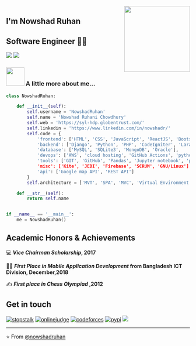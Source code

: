 <img align='right' src="https://media.giphy.com/media/M9gbBd9nbDrOTu1Mqx/giphy.gif" width="180">

##  I'm Nowshad Ruhan
## Software Engineer 👨‍💻

[![](https://img.shields.io/badge/LinkedIn-nowshadruhan-blue)](https://www.linkedin.com/in/nowshadr/)
[![](https://img.shields.io/badge/Gmail-nowshad.cse@gmail.com-red)](mailto:nowshad.cse@gmail.com)


### <img src="https://media.giphy.com/media/VgCDAzcKvsR6OM0uWg/giphy.gif" width="50"> A little more about me...  

```python
class NowshadRuhan:

    def __init__(self):
        self.username = 'NowshadRuhan'
        self.name = 'Nowshad Ruhani Chowdhury'
        self.web = 'https://syl-hdp.globentrust.com/'
        self.linkedin = 'https://www.linkedin.com/in/nowshadr/'
        self.code = {
            'frontend': ['HTML', 'CSS', 'JavaScript', 'ReactJS', 'Bootstrap4', 'Ajax'],
            'backend': ['Django', 'Python', 'PHP', 'CodeIgniter', 'Laravel', 'Node.JS', 'Java'],
            'database': ['MySQL', 'SQLite3', 'MongoDB', 'Oracle'],
            'devops': ['AWS', 'cloud hosting', 'GitHub Actions', 'pythonanywhere', 'GoDaddy', 'SiteGround', 'Share-Hosting'],
            'tools': ['GIT', 'GitHub', 'Pandas', 'Jupyter notebook', 'pythonista, 'atom', 'numpy', 'scipy'],
            'misc': ['Kite', 'JEDI', 'Firebase', 'SCRUM', 'GNU/Linux']
            'api': ['Google map API', 'REST API']
        }
        self.architecture = ['MVT', 'SPA', 'MVC', 'Virtual Environment', 'Serverless', 'microservices']

    def __str__(self):
        return self.name


if __name__ == '__main__':
    me = NowshadRuhan()


```
## Academic Honors & Achievements
:computer: **_Vice_ _Chairman_ _Scholarship_, 2017** 

👨‍💻 **_First_ _Place_ _in_ _Mobile_ _Application_ _Development_ from Bangladesh ICT Division, December,2018** 

:writing_hand: **_First_ _place_ _in_ _Chess_ _Olympiad_ ,2012**




## Get in touch

[![stopstalk](https://img.shields.io/badge/stopstalk-nowshadruhan-green)](https://www.stopstalk.com/user/profile/Nowshad_Ruhan)
[![onlinejudge](https://img.shields.io/badge/onlinejudge-nowshadruhan-blue)](https://uhunt.onlinejudge.org/id/853105)
[![codeforces](https://img.shields.io/badge/codeforces-nowshadruhan-purple)](https://codeforces.com/profile/n_ruhan)
[![pypi](https://img.shields.io/badge/pypi-nowshadruhan-Lemon)](https://pypi.org/user/NowshadRuhan/)
[![](https://img.shields.io/badge/Gmail-nowshad.cse@gmail.com-red)](mailto:nowshad.cse@gmail.com)


---
⭐️ From [@nowshadruhan](https://github.com/NowshadRuhan)
